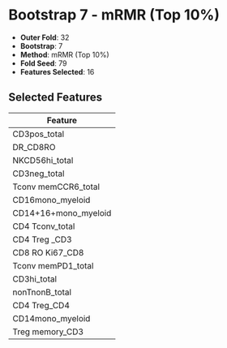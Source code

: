# Bootstrap 7 - mRMR (Top 10%)

- **Outer Fold**: 32
- **Bootstrap**: 7
- **Method**: mRMR (Top 10%)
- **Fold Seed**: 79
- **Features Selected**: 16

## Selected Features

| Feature |
|---------|
| CD3pos_total |
| DR_CD8RO |
| NKCD56hi_total |
| CD3neg_total |
| Tconv memCCR6_total |
| CD16mono_myeloid |
| CD14+16+mono_myeloid |
| CD4 Tconv_total |
| CD4 Treg _CD3 |
| CD8 RO Ki67_CD8 |
| Tconv memPD1_total |
| CD3hi_total |
| nonTnonB_total |
| CD4 Treg_CD4 |
| CD14mono_myeloid |
| Treg memory_CD3 |
